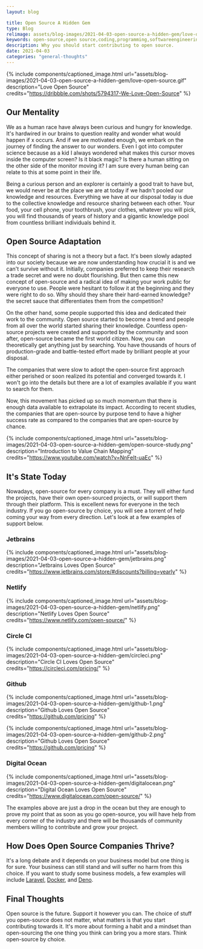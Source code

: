```yaml
---
layout: blog

title: Open Source A Hidden Gem
type: Blog
relimage: assets/blog-images/2021-04-03-open-source-a-hidden-gem/love-open-source-logo.jpg
keywords: open-source,open source,coding,programming,softwareengineering,software,engineering,software-engineering,software engineering
description: Why you should start contributing to open source.
date: 2021-04-03
categories: "general-thoughts"
---
```


{% include components/captioned_image.html url="assets/blog-images/2021-04-03-open-source-a-hidden-gem/love-open-source.gif" description="Love Open Source" credits="https://dribbble.com/shots/5794317-We-Love-Open-Source" %}

## Our Mentality

We as a human race have always been curious and hungry for knowledge. It's hardwired in our brains to question reality and wonder what would happen if x occurs. And if we are motivated enough, we embark on the journey of finding the answer to our wonders. Even I got into computer science because as a kid I always wondered what makes this cursor moves inside the computer screen? Is it black magic? Is there a human sitting on the other side of the monitor moving it? I am sure every human being can relate to this at some point in their life. 

Being a curious person and an explorer is certainly a good trait to have but, we would never be at the place we are at today if we hadn't pooled our knowledge and resources. Everything we have at our disposal today is due to the collective knowledge and resource sharing between each other. Your food, your cell phone, your toothbrush, your clothes, whatever you will pick, you will find thousands of years of history and a gigantic knowledge pool from countless brilliant individuals behind it.

## Open Source Adaptation

This concept of sharing is not a theory but a fact. It's been slowly adapted into our society because we are now understanding how crucial it is and we can't survive without it. Initially, companies preferred to keep their research a trade secret and were no doubt flourishing. But then came this new concept of open-source and a radical idea of making your work public for everyone to use. People were hesitant to follow it at the beginning and they were right to do so. Why should they share their hard-earned knowledge? the secret sauce that differentiates them from the competition?

On the other hand, some people supported this idea and dedicated their work to the community. Open source started to become a trend and people from all over the world started sharing their knowledge. Countless open-source projects were created and supported by the community and soon after, open-source became the first world citizen. Now, you can theoretically get anything just by searching. You have thousands of hours of production-grade and battle-tested effort made by brilliant people at your disposal.

The companies that were slow to adopt the open-source first approach either perished or soon realized its potential and converged towards it. I won't go into the details but there are a lot of examples available if you want to search for them.

Now, this movement has picked up so much momentum that there is enough data available to extrapolate its impact. According to recent studies, the companies that are open-source by purpose tend to have a higher success rate as compared to the companies that are open-source by chance.

{% include components/captioned_image.html url="assets/blog-images/2021-04-03-open-source-a-hidden-gem/open-source-study.png" description="Introduction to Value Chain Mapping" credits="https://www.youtube.com/watch?v=NnFeIt-uaEc" %}

## It's State Today

Nowadays, open-source for every company is a must. They will either fund the projects, have their own open-sourced projects, or will support them through their platform. This is excellent news for everyone in the tech industry. If you go open-source by choice, you will see a torrent of help coming your way from every direction. Let's look at a few examples of support below.

### Jetbrains

{% include components/captioned_image.html url="assets/blog-images/2021-04-03-open-source-a-hidden-gem/jetbrains.png" description="Jetbrains Loves Open Source" credits="https://www.jetbrains.com/store/#discounts?billing=yearly" %}

### Netlify

{% include components/captioned_image.html url="assets/blog-images/2021-04-03-open-source-a-hidden-gem/netlify.png" description="Netlify Loves Open Source" credits="https://www.netlify.com/open-source/" %}

### Circle CI

{% include components/captioned_image.html url="assets/blog-images/2021-04-03-open-source-a-hidden-gem/circleci.png" description="Circle CI Loves Open Source" credits="https://circleci.com/pricing/" %}

### Github

{% include components/captioned_image.html url="assets/blog-images/2021-04-03-open-source-a-hidden-gem/github-1.png" description="Github Loves Open Source" credits="https://github.com/pricing" %}

{% include components/captioned_image.html url="assets/blog-images/2021-04-03-open-source-a-hidden-gem/github-2.png" description="Github Loves Open Source" credits="https://github.com/pricing" %}

### Digital Ocean

{% include components/captioned_image.html url="assets/blog-images/2021-04-03-open-source-a-hidden-gem/digitalocean.png" description="Digital Ocean Loves Open Source" credits="https://www.digitalocean.com/open-source/" %}

The examples above are just a drop in the ocean but they are enough to prove my point that as soon as you go open-source, you will have help from every corner of the industry and there will be thousands of community members willing to contribute and grow your project.

## How Does Open Source Companies Thrive?

It's a long debate and it depends on your business model but one thing is for sure. Your business can still stand and will suffer no harm from this choice. If you want to study some business models, a few examples will include <a href="https://laravel.com/" target="_blank">Laravel</a>, <a href="https://www.docker.com/" target="_blank">Docker</a>, and <a href="https://deno.com/blog/the-deno-company" target="_blank">Deno</a>.

## Final Thoughts

Open source is the future. Support it however you can. The choice of stuff you open-source does not matter, what matters is that you start contributing towards it. It's more about forming a habit and a mindset than open-sourcing the one thing you think can bring you a more stars. Think open-source by choice.
